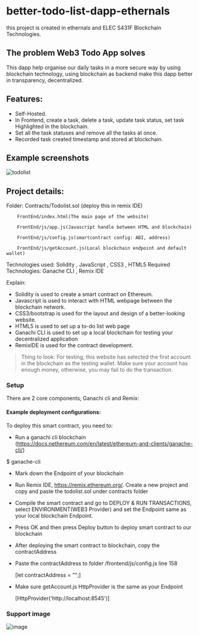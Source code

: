 # better-todo-list-dapp-ethernals
this project is created in ethernals and ELEC S431F	Blockchain Technologies.


## The problem Web3 Todo App solves
This dapp help organise our daily tasks in a more secure way by using blockchain technology, using blockchain as backend make this dapp better in transparency, decentralized.

## Features:
- Self-Hosted.
- In Frontend, create a task, delete a task, update task status, set task Highlighted in the blockchain.
- Set all the task statuses and remove all the tasks at once.
- Recorded task created timestamp and stored at blockchain.

## Example screenshots

![todolist](https://user-images.githubusercontent.com/30548562/165284776-3cb15ec0-2f41-41af-ba47-5719193050ba.png)



## Project details:

Folder: 
        Contracts/Todolist.sol (deploy this in remix IDE)

        FrontEnd/index.html(The main page of the website)
        
        FrontEnd/js/app.js(Javascript handle between HTML and blockchain)
        
        FrontEnd/js/config.js(smartcontract config: ABI, address)
        
        FrontEnd/js/getAccount.js(Local blockchain endpoint and default wallet)

Technologies used: Solidity , JavaScript , CSS3 , HTML5 
Required Technologies: Ganache CLI , Remix IDE 

Explain: 
- Solidity is used to create a smart contract on Ethereum.
- Javascript is used to interact with HTML webpage between the blockchain network.
- CSS3/bootstrap is used for the layout and design of a better-looking website.
- HTML5 is used to set up a to-do list web page
- Ganachi CLI is used to set up a local blockchain for testing your decentralized application
- RemixIDE is used for the contract development.

>Thing to look: For testing, this website has selected the first account in the blockchain as the testing wallet.
>Make sure your account has enough money, otherwise, you may fail to do the transaction.
### Setup

There are 2 core components, Ganachi cli and Remix:
#### Example deployment configurations: 
To deploy this smart contract, you need to:
- Run a ganachi cli blockchain (https://docs.nethereum.com/en/latest/ethereum-and-clients/ganache-cli/) 

$ ganache-cli <options>
  
- Mark down the Endpoint of your blockchain
- Run Remix IDE, https://remix.ethereum.org/. Create a new project and copy and paste the todolist.sol under contracts folder 
- Compile the smart contract and go to DEPLOY & RUN TRANSACTIONS, select ENVIRONMENT(WEB3 Provider) and set the Endpoint same as your local blockchain Endpoint.
- Press OK and then press Deploy button to deploy smart contract to our blockchain
- After deploying the smart contract to blockchain, copy the contractAddress
- Paste the contractAddress to folder /frontend/js/config.js line 158 
  
  [let contractAddress = "";]
  
- Make sure getAccount.js HttpProvider is the same as your Endpoint
  
  [HttpProvider('http://localhost:8545')]
### Support image
  ![image](https://user-images.githubusercontent.com/30548562/165288549-ce309872-b447-4e51-9561-6f0ff209297b.png)

  
